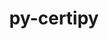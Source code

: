 ---
title: "py-certipy"
layout: cache
categories: [package, develop]
meta: {"compilers": ["none"], "num_specs": 122, "num_specs_by_stack": {"e4s": 6, "e4s-neoverse-v2": 61, "root": 122}, "oss": ["ubuntu22.04"], "platforms": ["linux"], "stacks": ["e4s", "e4s-neoverse-v2", "root"], "targets": ["neoverse_v2", "x86_64_v3"], "versions": ["0.1.3"]}
spec_details: [{"compiler": "none", "hash": "2c6hy5bykqfj6tn33deqdmgpm5vih5pf", "os": "ubuntu22.04", "platform": "linux", "size": "-", "stacks": ["e4s-neoverse-v2", "root"], "target": "neoverse_v2", "variants": ["build_system=python_pip"], "versions": ["0.1.3"]}, {"compiler": "none", "hash": "2nozfdjx3gjbg27yg2dds52ee4kiiaqf", "os": "ubuntu22.04", "platform": "linux", "size": "-", "stacks": ["root"], "target": "x86_64_v3", "variants": ["build_system=python_pip"], "versions": ["0.1.3"]}, {"compiler": "none", "hash": "2vac3qshr5nm2zoak5gyyfhgg6vpkygi", "os": "ubuntu22.04", "platform": "linux", "size": "-", "stacks": ["e4s", "root"], "target": "x86_64_v3", "variants": ["build_system=python_pip"], "versions": ["0.1.3"]}, {"compiler": "none", "hash": "2yzjwenn54e3mk3ahuvezcneac3ihsvd", "os": "ubuntu22.04", "platform": "linux", "size": "-", "stacks": ["e4s-neoverse-v2", "root"], "target": "neoverse_v2", "variants": ["build_system=python_pip"], "versions": ["0.1.3"]}, {"compiler": "none", "hash": "33gpp66xyu4yjce5xo45ngsosxnkexz4", "os": "ubuntu22.04", "platform": "linux", "size": "-", "stacks": ["root"], "target": "x86_64_v3", "variants": ["build_system=python_pip"], "versions": ["0.1.3"]}, {"compiler": "none", "hash": "3l6gstveapa5nxqy4mvallpvp2nh4k3e", "os": "ubuntu22.04", "platform": "linux", "size": "-", "stacks": ["root"], "target": "x86_64_v3", "variants": ["build_system=python_pip"], "versions": ["0.1.3"]}, {"compiler": "none", "hash": "3nuczefwq4z4bd77tpolt657rxdxqkt3", "os": "ubuntu22.04", "platform": "linux", "size": "-", "stacks": ["e4s-neoverse-v2", "root"], "target": "neoverse_v2", "variants": ["build_system=python_pip"], "versions": ["0.1.3"]}, {"compiler": "none", "hash": "4jg34geescgxpwohfdz7mzajyykz25zp", "os": "ubuntu22.04", "platform": "linux", "size": "-", "stacks": ["root"], "target": "x86_64_v3", "variants": ["build_system=python_pip"], "versions": ["0.1.3"]}, {"compiler": "none", "hash": "4mg5arzfncsptdcnb726mkiapyiw65wn", "os": "ubuntu22.04", "platform": "linux", "size": "-", "stacks": ["root"], "target": "x86_64_v3", "variants": ["build_system=python_pip"], "versions": ["0.1.3"]}, {"compiler": "none", "hash": "4pwtl5yczcqjcgoxvhoij6dplpavbtau", "os": "ubuntu22.04", "platform": "linux", "size": "-", "stacks": ["e4s-neoverse-v2", "root"], "target": "neoverse_v2", "variants": ["build_system=python_pip"], "versions": ["0.1.3"]}, {"compiler": "none", "hash": "4rr73tp4ibsjoc5blkq3xkpza5bwse3o", "os": "ubuntu22.04", "platform": "linux", "size": "-", "stacks": ["e4s-neoverse-v2", "root"], "target": "neoverse_v2", "variants": ["build_system=python_pip"], "versions": ["0.1.3"]}, {"compiler": "none", "hash": "4vk65yjanbgtuie6peedrr6fjloun6cb", "os": "ubuntu22.04", "platform": "linux", "size": "-", "stacks": ["e4s-neoverse-v2", "root"], "target": "neoverse_v2", "variants": ["build_system=python_pip"], "versions": ["0.1.3"]}, {"compiler": "none", "hash": "5jos6lzaa57igbkmyd7gfsos6rxcfry4", "os": "ubuntu22.04", "platform": "linux", "size": "-", "stacks": ["e4s-neoverse-v2", "root"], "target": "neoverse_v2", "variants": ["build_system=python_pip"], "versions": ["0.1.3"]}, {"compiler": "none", "hash": "5wuim2twddvucv6p3z3oyla667jdihfl", "os": "ubuntu22.04", "platform": "linux", "size": "-", "stacks": ["e4s-neoverse-v2", "root"], "target": "neoverse_v2", "variants": ["build_system=python_pip"], "versions": ["0.1.3"]}, {"compiler": "none", "hash": "6hpppdsigooqxbw6y7vcssoygixxysi5", "os": "ubuntu22.04", "platform": "linux", "size": "-", "stacks": ["e4s", "root"], "target": "x86_64_v3", "variants": ["build_system=python_pip"], "versions": ["0.1.3"]}, {"compiler": "none", "hash": "6hxgzh3p2oilp7vpjnbizcorfr7ofixa", "os": "ubuntu22.04", "platform": "linux", "size": "-", "stacks": ["root"], "target": "x86_64_v3", "variants": ["build_system=python_pip"], "versions": ["0.1.3"]}, {"compiler": "none", "hash": "6x3rlzgbu2qdf2uxxzx22o6k3u3vedx3", "os": "ubuntu22.04", "platform": "linux", "size": "-", "stacks": ["e4s-neoverse-v2", "root"], "target": "neoverse_v2", "variants": ["build_system=python_pip"], "versions": ["0.1.3"]}, {"compiler": "none", "hash": "6x4wah3mosamqwbo7gja4x3ml5irhg5e", "os": "ubuntu22.04", "platform": "linux", "size": "-", "stacks": ["root"], "target": "x86_64_v3", "variants": ["build_system=python_pip"], "versions": ["0.1.3"]}, {"compiler": "none", "hash": "75e3cw2jxnvhagyoq7vcunq43km3sb4a", "os": "ubuntu22.04", "platform": "linux", "size": "-", "stacks": ["e4s-neoverse-v2", "root"], "target": "neoverse_v2", "variants": ["build_system=python_pip"], "versions": ["0.1.3"]}, {"compiler": "none", "hash": "7iijmhefxxl7wck2drnzom3dy7th2i5j", "os": "ubuntu22.04", "platform": "linux", "size": "-", "stacks": ["e4s-neoverse-v2", "root"], "target": "neoverse_v2", "variants": ["build_system=python_pip"], "versions": ["0.1.3"]}, {"compiler": "none", "hash": "7ijyve6mwpabgdc6vr444unvgjidse6a", "os": "ubuntu22.04", "platform": "linux", "size": "-", "stacks": ["root"], "target": "x86_64_v3", "variants": ["build_system=python_pip"], "versions": ["0.1.3"]}, {"compiler": "none", "hash": "7xokmpjhdnu3gnv3u6k6dpi43rhu5phe", "os": "ubuntu22.04", "platform": "linux", "size": "-", "stacks": ["root"], "target": "x86_64_v3", "variants": ["build_system=python_pip"], "versions": ["0.1.3"]}, {"compiler": "none", "hash": "adcgbve423gw7whkwm3zdrtvlrm2rt5y", "os": "ubuntu22.04", "platform": "linux", "size": "-", "stacks": ["e4s-neoverse-v2", "root"], "target": "neoverse_v2", "variants": ["build_system=python_pip"], "versions": ["0.1.3"]}, {"compiler": "none", "hash": "ae45gyukl6fl7shh2rysnyikn6e4f3iy", "os": "ubuntu22.04", "platform": "linux", "size": "-", "stacks": ["root"], "target": "x86_64_v3", "variants": ["build_system=python_pip"], "versions": ["0.1.3"]}, {"compiler": "none", "hash": "ahsvrpvu5pyybwdvbnandg5i4zqxeino", "os": "ubuntu22.04", "platform": "linux", "size": "-", "stacks": ["root"], "target": "x86_64_v3", "variants": ["build_system=python_pip"], "versions": ["0.1.3"]}, {"compiler": "none", "hash": "ajcj5crkv42sec47abq64qkumvj3ac6a", "os": "ubuntu22.04", "platform": "linux", "size": "-", "stacks": ["root"], "target": "x86_64_v3", "variants": ["build_system=python_pip"], "versions": ["0.1.3"]}, {"compiler": "none", "hash": "b45qoxsvxkzywlnm3jpbtlhqajtff5vj", "os": "ubuntu22.04", "platform": "linux", "size": "-", "stacks": ["e4s-neoverse-v2", "root"], "target": "neoverse_v2", "variants": ["build_system=python_pip"], "versions": ["0.1.3"]}, {"compiler": "none", "hash": "b4j5yr4qocsw2jtxhxq4ohyq33jcg426", "os": "ubuntu22.04", "platform": "linux", "size": "-", "stacks": ["e4s-neoverse-v2", "root"], "target": "neoverse_v2", "variants": ["build_system=python_pip"], "versions": ["0.1.3"]}, {"compiler": "none", "hash": "beaeb6ohxptc7736w2zgfogpre33ane5", "os": "ubuntu22.04", "platform": "linux", "size": "-", "stacks": ["e4s-neoverse-v2", "root"], "target": "neoverse_v2", "variants": ["build_system=python_pip"], "versions": ["0.1.3"]}, {"compiler": "none", "hash": "bef7zajbb3tdvi4fpku6oqwja2xnvm43", "os": "ubuntu22.04", "platform": "linux", "size": "-", "stacks": ["root"], "target": "x86_64_v3", "variants": ["build_system=python_pip"], "versions": ["0.1.3"]}, {"compiler": "none", "hash": "ben6lw537afank77k7b74niz5ad6cc3c", "os": "ubuntu22.04", "platform": "linux", "size": "-", "stacks": ["e4s-neoverse-v2", "root"], "target": "neoverse_v2", "variants": ["build_system=python_pip"], "versions": ["0.1.3"]}, {"compiler": "none", "hash": "c7ehorplklz3khj7bvicrddmcnezuo5h", "os": "ubuntu22.04", "platform": "linux", "size": "-", "stacks": ["e4s", "root"], "target": "x86_64_v3", "variants": ["build_system=python_pip"], "versions": ["0.1.3"]}, {"compiler": "none", "hash": "c7qjrwc2rmq3linvwe7gropdsqgxbzbl", "os": "ubuntu22.04", "platform": "linux", "size": "-", "stacks": ["e4s-neoverse-v2", "root"], "target": "neoverse_v2", "variants": ["build_system=python_pip"], "versions": ["0.1.3"]}, {"compiler": "none", "hash": "cicqmyxzuvkv4yz2wjdluw74f563wjam", "os": "ubuntu22.04", "platform": "linux", "size": "-", "stacks": ["root"], "target": "x86_64_v3", "variants": ["build_system=python_pip"], "versions": ["0.1.3"]}, {"compiler": "none", "hash": "cmsy6tfgtc2usrqmlpr6mqx56fanvvds", "os": "ubuntu22.04", "platform": "linux", "size": "-", "stacks": ["e4s-neoverse-v2", "root"], "target": "neoverse_v2", "variants": ["build_system=python_pip"], "versions": ["0.1.3"]}, {"compiler": "none", "hash": "cos6vciev7x2q6lwkhkzoaq3mgq6qgnc", "os": "ubuntu22.04", "platform": "linux", "size": "-", "stacks": ["e4s-neoverse-v2", "root"], "target": "neoverse_v2", "variants": ["build_system=python_pip"], "versions": ["0.1.3"]}, {"compiler": "none", "hash": "d3yrs5h36gwwdlou2pnxkcw2l6zpfq4z", "os": "ubuntu22.04", "platform": "linux", "size": "-", "stacks": ["root"], "target": "x86_64_v3", "variants": ["build_system=python_pip"], "versions": ["0.1.3"]}, {"compiler": "none", "hash": "ddckelmj6mupfhqqdpk4v6wz44dhn7aa", "os": "ubuntu22.04", "platform": "linux", "size": "-", "stacks": ["e4s-neoverse-v2", "root"], "target": "neoverse_v2", "variants": ["build_system=python_pip"], "versions": ["0.1.3"]}, {"compiler": "none", "hash": "de2jaaytszvcszs3voixih3sp47ctno7", "os": "ubuntu22.04", "platform": "linux", "size": "-", "stacks": ["root"], "target": "x86_64_v3", "variants": ["build_system=python_pip"], "versions": ["0.1.3"]}, {"compiler": "none", "hash": "dwyn2sos74vxdsxb67yxbqnk4tjjwxti", "os": "ubuntu22.04", "platform": "linux", "size": "-", "stacks": ["root"], "target": "x86_64_v3", "variants": ["build_system=python_pip"], "versions": ["0.1.3"]}, {"compiler": "none", "hash": "e5osdiewvwkkpzohxulle5ht6dajstxk", "os": "ubuntu22.04", "platform": "linux", "size": "-", "stacks": ["e4s-neoverse-v2", "root"], "target": "neoverse_v2", "variants": ["build_system=python_pip"], "versions": ["0.1.3"]}, {"compiler": "none", "hash": "etysusmj5yje4ftofx2appq72jjf35so", "os": "ubuntu22.04", "platform": "linux", "size": "-", "stacks": ["e4s-neoverse-v2", "root"], "target": "neoverse_v2", "variants": ["build_system=python_pip"], "versions": ["0.1.3"]}, {"compiler": "none", "hash": "ewpiposgl3vlge23gaupli2cqen6olwv", "os": "ubuntu22.04", "platform": "linux", "size": "-", "stacks": ["e4s", "root"], "target": "x86_64_v3", "variants": ["build_system=python_pip"], "versions": ["0.1.3"]}, {"compiler": "none", "hash": "f5gebsnz5bvf2vxrrpa6eadywyrgjfzo", "os": "ubuntu22.04", "platform": "linux", "size": "-", "stacks": ["e4s-neoverse-v2", "root"], "target": "neoverse_v2", "variants": ["build_system=python_pip"], "versions": ["0.1.3"]}, {"compiler": "none", "hash": "fhumksh42nqzkbz5ldj3wxyxhemfi3aa", "os": "ubuntu22.04", "platform": "linux", "size": "-", "stacks": ["e4s-neoverse-v2", "root"], "target": "neoverse_v2", "variants": ["build_system=python_pip"], "versions": ["0.1.3"]}, {"compiler": "none", "hash": "ftrbibs2vis2qdjmqfc26bvb7wgc2dri", "os": "ubuntu22.04", "platform": "linux", "size": "-", "stacks": ["root"], "target": "x86_64_v3", "variants": ["build_system=python_pip"], "versions": ["0.1.3"]}, {"compiler": "none", "hash": "fvvndamezkl73ffycrheqmsbei6huxji", "os": "ubuntu22.04", "platform": "linux", "size": "-", "stacks": ["e4s-neoverse-v2", "root"], "target": "neoverse_v2", "variants": ["build_system=python_pip"], "versions": ["0.1.3"]}, {"compiler": "none", "hash": "fvwkdvb7oqm2zsiyxn4e5itu3garmm6z", "os": "ubuntu22.04", "platform": "linux", "size": "-", "stacks": ["root"], "target": "x86_64_v3", "variants": ["build_system=python_pip"], "versions": ["0.1.3"]}, {"compiler": "none", "hash": "fw2ibyxjogcdvur6bppilyugsk4pwa7g", "os": "ubuntu22.04", "platform": "linux", "size": "-", "stacks": ["e4s-neoverse-v2", "root"], "target": "neoverse_v2", "variants": ["build_system=python_pip"], "versions": ["0.1.3"]}, {"compiler": "none", "hash": "fwcmsfyknondbwhlpo7vyjduw3ez2bwf", "os": "ubuntu22.04", "platform": "linux", "size": "-", "stacks": ["e4s-neoverse-v2", "root"], "target": "neoverse_v2", "variants": ["build_system=python_pip"], "versions": ["0.1.3"]}, {"compiler": "none", "hash": "g7z6rywzb4twoqgozxvjpgmsazqnrde6", "os": "ubuntu22.04", "platform": "linux", "size": "-", "stacks": ["e4s-neoverse-v2", "root"], "target": "neoverse_v2", "variants": ["build_system=python_pip"], "versions": ["0.1.3"]}, {"compiler": "none", "hash": "gh2ssl3efyjd723nt5h2swxtws2vfjp7", "os": "ubuntu22.04", "platform": "linux", "size": "-", "stacks": ["root"], "target": "x86_64_v3", "variants": ["build_system=python_pip"], "versions": ["0.1.3"]}, {"compiler": "none", "hash": "hauc3snusulrbwiuhrexxfspxaap4xck", "os": "ubuntu22.04", "platform": "linux", "size": "-", "stacks": ["root"], "target": "x86_64_v3", "variants": ["build_system=python_pip"], "versions": ["0.1.3"]}, {"compiler": "none", "hash": "he2psci6jzk5alwphowy2nmkn2z23srw", "os": "ubuntu22.04", "platform": "linux", "size": "-", "stacks": ["root"], "target": "x86_64_v3", "variants": ["build_system=python_pip"], "versions": ["0.1.3"]}, {"compiler": "none", "hash": "hg2wh25ep2usjxgsqwrhhfvagrc5dogt", "os": "ubuntu22.04", "platform": "linux", "size": "-", "stacks": ["e4s-neoverse-v2", "root"], "target": "neoverse_v2", "variants": ["build_system=python_pip"], "versions": ["0.1.3"]}, {"compiler": "none", "hash": "hgyonukbwgzyectazdgccec3zuqpn5ek", "os": "ubuntu22.04", "platform": "linux", "size": "-", "stacks": ["e4s-neoverse-v2", "root"], "target": "neoverse_v2", "variants": ["build_system=python_pip"], "versions": ["0.1.3"]}, {"compiler": "none", "hash": "hpo2xum3d4kvy3gfuilzsson3esqgnxs", "os": "ubuntu22.04", "platform": "linux", "size": "-", "stacks": ["root"], "target": "x86_64_v3", "variants": ["build_system=python_pip"], "versions": ["0.1.3"]}, {"compiler": "none", "hash": "hqa72rxi75jyk6c5tvyidrgtweb4f3bb", "os": "ubuntu22.04", "platform": "linux", "size": "-", "stacks": ["e4s-neoverse-v2", "root"], "target": "neoverse_v2", "variants": ["build_system=python_pip"], "versions": ["0.1.3"]}, {"compiler": "none", "hash": "hwcxtqsleutpl6u54xyxlh2dwxnt5crz", "os": "ubuntu22.04", "platform": "linux", "size": "-", "stacks": ["e4s-neoverse-v2", "root"], "target": "neoverse_v2", "variants": ["build_system=python_pip"], "versions": ["0.1.3"]}, {"compiler": "none", "hash": "hytsvokjpn3jurbpf7fhqq6pzbvaoc7b", "os": "ubuntu22.04", "platform": "linux", "size": "-", "stacks": ["root"], "target": "x86_64_v3", "variants": ["build_system=python_pip"], "versions": ["0.1.3"]}, {"compiler": "none", "hash": "hz5x2cphrbdgn2u65euyx5ypwxvft2dk", "os": "ubuntu22.04", "platform": "linux", "size": "-", "stacks": ["e4s-neoverse-v2", "root"], "target": "neoverse_v2", "variants": ["build_system=python_pip"], "versions": ["0.1.3"]}, {"compiler": "none", "hash": "igv7gccwkzyoa7mkf7gyoxlqkoxgqbjy", "os": "ubuntu22.04", "platform": "linux", "size": "-", "stacks": ["e4s-neoverse-v2", "root"], "target": "neoverse_v2", "variants": ["build_system=python_pip"], "versions": ["0.1.3"]}, {"compiler": "none", "hash": "iig543v37jxuuikl7t6uchmoglrfco6j", "os": "ubuntu22.04", "platform": "linux", "size": "-", "stacks": ["e4s-neoverse-v2", "root"], "target": "neoverse_v2", "variants": ["build_system=python_pip"], "versions": ["0.1.3"]}, {"compiler": "none", "hash": "iqtfrapy4m5vmyi5w2f7cptjsjyzcuty", "os": "ubuntu22.04", "platform": "linux", "size": "-", "stacks": ["e4s-neoverse-v2", "root"], "target": "neoverse_v2", "variants": ["build_system=python_pip"], "versions": ["0.1.3"]}, {"compiler": "none", "hash": "it3mstvskk6vzxahoynrpd3vzum7nic3", "os": "ubuntu22.04", "platform": "linux", "size": "-", "stacks": ["root"], "target": "x86_64_v3", "variants": ["build_system=python_pip"], "versions": ["0.1.3"]}, {"compiler": "none", "hash": "j2od6dg7gjudh6etmmw354g2lr7pmwhs", "os": "ubuntu22.04", "platform": "linux", "size": "-", "stacks": ["e4s-neoverse-v2", "root"], "target": "neoverse_v2", "variants": ["build_system=python_pip"], "versions": ["0.1.3"]}, {"compiler": "none", "hash": "j2tigymlbpnwewejhjfu2pcozspj2vfw", "os": "ubuntu22.04", "platform": "linux", "size": "-", "stacks": ["root"], "target": "x86_64_v3", "variants": ["build_system=python_pip"], "versions": ["0.1.3"]}, {"compiler": "none", "hash": "jbpvznslhersfn5zblzgmzqukkraawnj", "os": "ubuntu22.04", "platform": "linux", "size": "-", "stacks": ["root"], "target": "x86_64_v3", "variants": ["build_system=python_pip"], "versions": ["0.1.3"]}, {"compiler": "none", "hash": "jrq3mwbobnggsymiqqzsgixbguujy4fo", "os": "ubuntu22.04", "platform": "linux", "size": "-", "stacks": ["root"], "target": "x86_64_v3", "variants": ["build_system=python_pip"], "versions": ["0.1.3"]}, {"compiler": "none", "hash": "k3yg6vy2q5yabckvppymlrb4kvgzykid", "os": "ubuntu22.04", "platform": "linux", "size": "-", "stacks": ["e4s-neoverse-v2", "root"], "target": "neoverse_v2", "variants": ["build_system=python_pip"], "versions": ["0.1.3"]}, {"compiler": "none", "hash": "ka5c4auogregvj2zib5eck2ekn54yqcb", "os": "ubuntu22.04", "platform": "linux", "size": "-", "stacks": ["e4s-neoverse-v2", "root"], "target": "neoverse_v2", "variants": ["build_system=python_pip"], "versions": ["0.1.3"]}, {"compiler": "none", "hash": "klwzw2oi57mv7r6dnxetdzmo4nwe7zjw", "os": "ubuntu22.04", "platform": "linux", "size": "-", "stacks": ["root"], "target": "x86_64_v3", "variants": ["build_system=python_pip"], "versions": ["0.1.3"]}, {"compiler": "none", "hash": "kolixgpuasap4tejb3la76nbizma6zil", "os": "ubuntu22.04", "platform": "linux", "size": "-", "stacks": ["root"], "target": "x86_64_v3", "variants": ["build_system=python_pip"], "versions": ["0.1.3"]}, {"compiler": "none", "hash": "kpjxvcykvjsl3if6kajwdqjtsxu4bj53", "os": "ubuntu22.04", "platform": "linux", "size": "-", "stacks": ["e4s", "root"], "target": "x86_64_v3", "variants": ["build_system=python_pip"], "versions": ["0.1.3"]}, {"compiler": "none", "hash": "kurxd3yoaywgl5abxvnh7j5xf6yeiuof", "os": "ubuntu22.04", "platform": "linux", "size": "-", "stacks": ["e4s-neoverse-v2", "root"], "target": "neoverse_v2", "variants": ["build_system=python_pip"], "versions": ["0.1.3"]}, {"compiler": "none", "hash": "lhgyyyw57yo5x66nxlchygbvgu7lad3v", "os": "ubuntu22.04", "platform": "linux", "size": "-", "stacks": ["root"], "target": "x86_64_v3", "variants": ["build_system=python_pip"], "versions": ["0.1.3"]}, {"compiler": "none", "hash": "louz6i6gn7accb6hhmbtmdbqhkidjsik", "os": "ubuntu22.04", "platform": "linux", "size": "-", "stacks": ["root"], "target": "x86_64_v3", "variants": ["build_system=python_pip"], "versions": ["0.1.3"]}, {"compiler": "none", "hash": "lpzlxvsoykdwenhizzzsy6ixn4oshjzo", "os": "ubuntu22.04", "platform": "linux", "size": "-", "stacks": ["root"], "target": "x86_64_v3", "variants": ["build_system=python_pip"], "versions": ["0.1.3"]}, {"compiler": "none", "hash": "luy6swtbulmdyqect2vij4to2f33oml2", "os": "ubuntu22.04", "platform": "linux", "size": "-", "stacks": ["e4s-neoverse-v2", "root"], "target": "neoverse_v2", "variants": ["build_system=python_pip"], "versions": ["0.1.3"]}, {"compiler": "none", "hash": "m7cnu77kwsjki5nxayph2b43hobbbejh", "os": "ubuntu22.04", "platform": "linux", "size": "-", "stacks": ["root"], "target": "x86_64_v3", "variants": ["build_system=python_pip"], "versions": ["0.1.3"]}, {"compiler": "none", "hash": "nic6njk72dlsgxu3xmyhgcwmphptoge2", "os": "ubuntu22.04", "platform": "linux", "size": "-", "stacks": ["e4s-neoverse-v2", "root"], "target": "neoverse_v2", "variants": ["build_system=python_pip"], "versions": ["0.1.3"]}, {"compiler": "none", "hash": "nmb6hh6mea556jhiwwued7xzs754u3im", "os": "ubuntu22.04", "platform": "linux", "size": "-", "stacks": ["root"], "target": "x86_64_v3", "variants": ["build_system=python_pip"], "versions": ["0.1.3"]}, {"compiler": "none", "hash": "nnlgbbgeaurbdbpvbgt5fralvvgfv356", "os": "ubuntu22.04", "platform": "linux", "size": "-", "stacks": ["root"], "target": "x86_64_v3", "variants": ["build_system=python_pip"], "versions": ["0.1.3"]}, {"compiler": "none", "hash": "nrtayu4l47at7luva4wohnim6p7z6giq", "os": "ubuntu22.04", "platform": "linux", "size": "-", "stacks": ["root"], "target": "x86_64_v3", "variants": ["build_system=python_pip"], "versions": ["0.1.3"]}, {"compiler": "none", "hash": "nv65csqwx3kbxy25xzuxlmpm2jzan7g7", "os": "ubuntu22.04", "platform": "linux", "size": "-", "stacks": ["root"], "target": "x86_64_v3", "variants": ["build_system=python_pip"], "versions": ["0.1.3"]}, {"compiler": "none", "hash": "orflewtg4vqel3vb32bv72pbovtg5m7v", "os": "ubuntu22.04", "platform": "linux", "size": "-", "stacks": ["e4s-neoverse-v2", "root"], "target": "neoverse_v2", "variants": ["build_system=python_pip"], "versions": ["0.1.3"]}, {"compiler": "none", "hash": "otrpg2tfdd35tt5t2iyrswoz3rpitzxk", "os": "ubuntu22.04", "platform": "linux", "size": "-", "stacks": ["e4s-neoverse-v2", "root"], "target": "neoverse_v2", "variants": ["build_system=python_pip"], "versions": ["0.1.3"]}, {"compiler": "none", "hash": "ov7j446p3scx5hsmcqtfy6p5mqs2nf7h", "os": "ubuntu22.04", "platform": "linux", "size": "-", "stacks": ["root"], "target": "x86_64_v3", "variants": ["build_system=python_pip"], "versions": ["0.1.3"]}, {"compiler": "none", "hash": "oxvsvrf4zncvufgzrc3lcfcza6rczkli", "os": "ubuntu22.04", "platform": "linux", "size": "-", "stacks": ["root"], "target": "x86_64_v3", "variants": ["build_system=python_pip"], "versions": ["0.1.3"]}, {"compiler": "none", "hash": "pchxu3l2wvvzxhzlhfwlut5gbo4nun2v", "os": "ubuntu22.04", "platform": "linux", "size": "-", "stacks": ["e4s-neoverse-v2", "root"], "target": "neoverse_v2", "variants": ["build_system=python_pip"], "versions": ["0.1.3"]}, {"compiler": "none", "hash": "pppqtq25mty6nuv7ds3q54hocoupvzzr", "os": "ubuntu22.04", "platform": "linux", "size": "-", "stacks": ["root"], "target": "x86_64_v3", "variants": ["build_system=python_pip"], "versions": ["0.1.3"]}, {"compiler": "none", "hash": "pxnje7mt5yovqasdjofqc4bjbnhsvgpw", "os": "ubuntu22.04", "platform": "linux", "size": "-", "stacks": ["e4s-neoverse-v2", "root"], "target": "neoverse_v2", "variants": ["build_system=python_pip"], "versions": ["0.1.3"]}, {"compiler": "none", "hash": "pzkmk2qalzgzc7ccp4p7gpv22ffieezi", "os": "ubuntu22.04", "platform": "linux", "size": "-", "stacks": ["root"], "target": "x86_64_v3", "variants": ["build_system=python_pip"], "versions": ["0.1.3"]}, {"compiler": "none", "hash": "pzu5q4wv6zzehl572l567qddhoowrw7k", "os": "ubuntu22.04", "platform": "linux", "size": "-", "stacks": ["root"], "target": "x86_64_v3", "variants": ["build_system=python_pip"], "versions": ["0.1.3"]}, {"compiler": "none", "hash": "q2bp2thfny4vk4yff7mruixh5riltphd", "os": "ubuntu22.04", "platform": "linux", "size": "-", "stacks": ["e4s-neoverse-v2", "root"], "target": "neoverse_v2", "variants": ["build_system=python_pip"], "versions": ["0.1.3"]}, {"compiler": "none", "hash": "qy5rku57ymraprnmckudlhmuvp2jsjnn", "os": "ubuntu22.04", "platform": "linux", "size": "-", "stacks": ["e4s-neoverse-v2", "root"], "target": "neoverse_v2", "variants": ["build_system=python_pip"], "versions": ["0.1.3"]}, {"compiler": "none", "hash": "rbtybbec547bz2tgwvikm4w6lvglivxs", "os": "ubuntu22.04", "platform": "linux", "size": "-", "stacks": ["root"], "target": "x86_64_v3", "variants": ["build_system=python_pip"], "versions": ["0.1.3"]}, {"compiler": "none", "hash": "rjmxqrusewv35uw3jefhbgeirwdv6ys6", "os": "ubuntu22.04", "platform": "linux", "size": "-", "stacks": ["root"], "target": "x86_64_v3", "variants": ["build_system=python_pip"], "versions": ["0.1.3"]}, {"compiler": "none", "hash": "ruo4wpkytirnkx4srlis5gkxdpxvsyxz", "os": "ubuntu22.04", "platform": "linux", "size": "-", "stacks": ["root"], "target": "x86_64_v3", "variants": ["build_system=python_pip"], "versions": ["0.1.3"]}, {"compiler": "none", "hash": "rwzrjsm52lmnd4rxfrioh5qkg426rbm5", "os": "ubuntu22.04", "platform": "linux", "size": "-", "stacks": ["e4s-neoverse-v2", "root"], "target": "neoverse_v2", "variants": ["build_system=python_pip"], "versions": ["0.1.3"]}, {"compiler": "none", "hash": "saixgcy7lnzxwvjwee7bamxi3ua4b4mh", "os": "ubuntu22.04", "platform": "linux", "size": "-", "stacks": ["root"], "target": "x86_64_v3", "variants": ["build_system=python_pip"], "versions": ["0.1.3"]}, {"compiler": "none", "hash": "sgkhlfro3ml7xzqj3zb2hngmo7pfbykm", "os": "ubuntu22.04", "platform": "linux", "size": "-", "stacks": ["e4s-neoverse-v2", "root"], "target": "neoverse_v2", "variants": ["build_system=python_pip"], "versions": ["0.1.3"]}, {"compiler": "none", "hash": "tbu7gy2l4ugstshyhb2ysytpg5tcupkx", "os": "ubuntu22.04", "platform": "linux", "size": "-", "stacks": ["root"], "target": "x86_64_v3", "variants": ["build_system=python_pip"], "versions": ["0.1.3"]}, {"compiler": "none", "hash": "tkteocogcyux3cczmdfgyv4u5hbg6pu6", "os": "ubuntu22.04", "platform": "linux", "size": "-", "stacks": ["root"], "target": "x86_64_v3", "variants": ["build_system=python_pip"], "versions": ["0.1.3"]}, {"compiler": "none", "hash": "u3r6gukoxnw4axlsghzvqkxo6gihhpw3", "os": "ubuntu22.04", "platform": "linux", "size": "-", "stacks": ["e4s-neoverse-v2", "root"], "target": "neoverse_v2", "variants": ["build_system=python_pip"], "versions": ["0.1.3"]}, {"compiler": "none", "hash": "un5dyhcwzgykiry7gp3irxomrdjmnewr", "os": "ubuntu22.04", "platform": "linux", "size": "-", "stacks": ["root"], "target": "x86_64_v3", "variants": ["build_system=python_pip"], "versions": ["0.1.3"]}, {"compiler": "none", "hash": "uzsq3ksk5nl76zn4uukfmms3z4tvtimj", "os": "ubuntu22.04", "platform": "linux", "size": "-", "stacks": ["e4s-neoverse-v2", "root"], "target": "neoverse_v2", "variants": ["build_system=python_pip"], "versions": ["0.1.3"]}, {"compiler": "none", "hash": "v2g5m52hy5tuizh3g67t6m6fxtpdnpau", "os": "ubuntu22.04", "platform": "linux", "size": "-", "stacks": ["root"], "target": "x86_64_v3", "variants": ["build_system=python_pip"], "versions": ["0.1.3"]}, {"compiler": "none", "hash": "vgrnbozktlsxhtusizy3sgf6o7klsmiv", "os": "ubuntu22.04", "platform": "linux", "size": "-", "stacks": ["e4s", "root"], "target": "x86_64_v3", "variants": ["build_system=python_pip"], "versions": ["0.1.3"]}, {"compiler": "none", "hash": "vovqs62h7ab4i2xsehfnb2pae5mcumnb", "os": "ubuntu22.04", "platform": "linux", "size": "-", "stacks": ["e4s-neoverse-v2", "root"], "target": "neoverse_v2", "variants": ["build_system=python_pip"], "versions": ["0.1.3"]}, {"compiler": "none", "hash": "vwo34d3s4ge6uejdomziwdqhw2wd6nkw", "os": "ubuntu22.04", "platform": "linux", "size": "-", "stacks": ["e4s-neoverse-v2", "root"], "target": "neoverse_v2", "variants": ["build_system=python_pip"], "versions": ["0.1.3"]}, {"compiler": "none", "hash": "wkehf6lztww22aeyroyyre7o44fogblm", "os": "ubuntu22.04", "platform": "linux", "size": "-", "stacks": ["e4s-neoverse-v2", "root"], "target": "neoverse_v2", "variants": ["build_system=python_pip"], "versions": ["0.1.3"]}, {"compiler": "none", "hash": "wwnwvpeq6vfves4nbsvvpueud5e3fdrt", "os": "ubuntu22.04", "platform": "linux", "size": "-", "stacks": ["root"], "target": "x86_64_v3", "variants": ["build_system=python_pip"], "versions": ["0.1.3"]}, {"compiler": "none", "hash": "xcplevoetpt4ulxlyzs6rataq7clapnx", "os": "ubuntu22.04", "platform": "linux", "size": "-", "stacks": ["e4s-neoverse-v2", "root"], "target": "neoverse_v2", "variants": ["build_system=python_pip"], "versions": ["0.1.3"]}, {"compiler": "none", "hash": "xujoswxf2s5sau2vw6rxo7zv47na2rrd", "os": "ubuntu22.04", "platform": "linux", "size": "-", "stacks": ["e4s-neoverse-v2", "root"], "target": "neoverse_v2", "variants": ["build_system=python_pip"], "versions": ["0.1.3"]}, {"compiler": "none", "hash": "xujtkm5hou6hfaf7nsj2iob3orokqbj3", "os": "ubuntu22.04", "platform": "linux", "size": "-", "stacks": ["e4s-neoverse-v2", "root"], "target": "neoverse_v2", "variants": ["build_system=python_pip"], "versions": ["0.1.3"]}, {"compiler": "none", "hash": "y5rmluvylzncui4jiigflz2u7zt5bwov", "os": "ubuntu22.04", "platform": "linux", "size": "-", "stacks": ["root"], "target": "x86_64_v3", "variants": ["build_system=python_pip"], "versions": ["0.1.3"]}, {"compiler": "none", "hash": "yf66k26xjmpgo5v2lhovz6bpvwug6ipm", "os": "ubuntu22.04", "platform": "linux", "size": "-", "stacks": ["root"], "target": "x86_64_v3", "variants": ["build_system=python_pip"], "versions": ["0.1.3"]}, {"compiler": "none", "hash": "yiyxhk24jb3mzanmbofvik22bzngko4n", "os": "ubuntu22.04", "platform": "linux", "size": "-", "stacks": ["e4s-neoverse-v2", "root"], "target": "neoverse_v2", "variants": ["build_system=python_pip"], "versions": ["0.1.3"]}, {"compiler": "none", "hash": "yrke5xuut6yurtd5wltj27gsnvi7erai", "os": "ubuntu22.04", "platform": "linux", "size": "-", "stacks": ["e4s-neoverse-v2", "root"], "target": "neoverse_v2", "variants": ["build_system=python_pip"], "versions": ["0.1.3"]}, {"compiler": "none", "hash": "yy4dqrq3pcb23wcairyucyao5fpwt33g", "os": "ubuntu22.04", "platform": "linux", "size": "-", "stacks": ["root"], "target": "x86_64_v3", "variants": ["build_system=python_pip"], "versions": ["0.1.3"]}, {"compiler": "none", "hash": "ziuzideiwtlbxihowz2d2sht4iwgqm3t", "os": "ubuntu22.04", "platform": "linux", "size": "-", "stacks": ["e4s-neoverse-v2", "root"], "target": "neoverse_v2", "variants": ["build_system=python_pip"], "versions": ["0.1.3"]}]
---